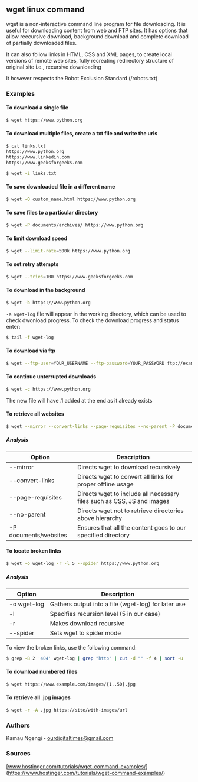 ## wget linux command

wget is a non-interactive command line program for file downloading. It is useful for 
downloading content from web and FTP sites. It has options that allow reecursive 
download, background download and complete download of partially downloaded files.

It can also follow links in HTML, CSS and XML pages, to create local versions of 
remote web sites, fully recreating redirectory structure of original site i.e., 
recursive downloading

It however respects the Robot Exclusion Standard (/robots.txt)

### Examples

#### To download a single file

```sh
$ wget https://www.python.org

```

#### To download multiple  files, create a txt file and write the urls

```sh
$ cat links.txt
https://www.python.org
https://www.linkedin.com
https://www.geeksforgeeks.com

$ wget -i links.txt

```

#### To save downloaded file in a different name

```sh
$ wget -O custom_name.html https://www.python.org

```

#### To save files to a particular directory

```sh
$ wget -P documents/archives/ https://www.python.org

```

#### To limit download speed

```sh
$ wget --limit-rate=500k https://www.python.org

```

#### To set retry attempts

```sh
$ wget --tries=100 https://www.geeksforgeeks.com

```

#### To download in the background
```sh
$ wget -b https://www.python.org

```
`-a wget-log` file will appear in the working directory, which can be used to check
dwonload progress. To check the download progress and status enter:

```sh
$ tail -f wget-log

```

#### To download via ftp

```sh
$ wget --ftp-user=YOUR_USERNAME --ftp-password=YOUR_PASSWORD ftp://example.com/something.zip

```

#### To continue unterrupted downloads

```sh
$ wget -c https://www.python.org

```

The new file will have .1 added at the end as it already exists

#### To retrieve all websites

```sh
$ wget --mirror --convert-links --page-requisites --no-parent -P documents/websites/ https://www.python.org

```

##### Analysis

Option | Description
------ | -----------
--mirror | Directs wget to download recursively
--convert-links | Directs wget to convert all links for proper offline usage
--page-requisites | Directs wget to include all necessary files such as CSS, JS and images
--no-parent | Directs wget not to retrieve directories above hierarchy
-P documents/websites| Ensures that all the content goes to our specified directory

#### To locate broken links

```sh
$ wget -o wget-log -r -l 5 --spider https://www.python.org

```

##### Analysis

Option | Description
------ | -----------
-o wget-log | Gathers output into a file (wget-log) for later use
-l | Specifies recursion level (5 in our case)
-r | Makes download recursive
--spider | Sets wget to spider mode

To view the broken links, use the following command:

```sh
$ grep -B 2 '404' wget-log | grep "http" | cut -d "" -f 4 | sort -u

```

#### To download numbered files

```sh
$ wget https://www.example.com/images/{1..50}.jpg

```

#### To retrieve all .jpg images

```sh
$ wget -r -A .jpg https://site/with-images/url

```

### Authors
Kamau Ngengi - <ourdigitaltimes@gmail.com>

### Sources
[www.hostinger.com/tutorials/wget-command-examples/] (https://www.hostinger.com/tutorials/wget-command-examples/)
